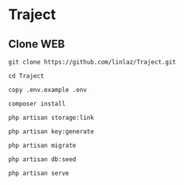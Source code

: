 # Traject
## Clone WEB
```
git clone https://github.com/linlaz/Traject.git
```
```
cd Traject
```
```
copy .env.example .env
```
```
composer install
```
```
php artisan storage:link
```
```
php artisan key:generate
```
```
php artisan migrate
```
```
php artisan db:seed
```
```
php artisan serve
```
